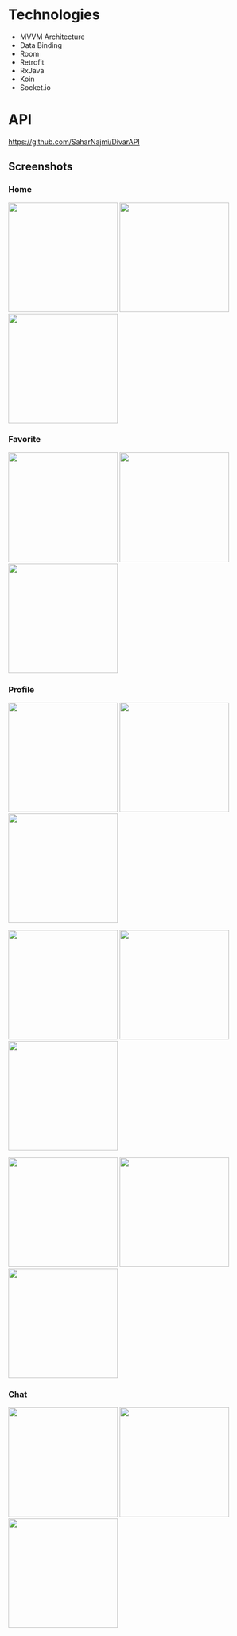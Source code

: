 # Technologies
* MVVM Architecture
* Data Binding
* Room
* Retrofit
* RxJava
* Koin
* Socket.io   

# API
https://github.com/SaharNajmi/DivarAPI

## Screenshots

### Home

<p float="left">
  <img src="art/1.png" width="220">
  <img src="art/2.png" width="220">
  <img src="art/3.png" width="220">
</p>

### Favorite

<p float="left">
  <img src="art/4.png" width="220">
  <img src="art/5.png" width="220">
  <img src="art/6.png" width="220">
</p>

### Profile

<p float="left">
  <img src="art/7.png" width="220">
  <img src="art/8.png" width="220">
  <img src="art/9.png" width="220">
</p>
<p float="left">
  <img src="art/10.png" width="220">
  <img src="art/11.png" width="220">
  <img src="art/12.png" width="220">
</p>
<p float="left">
  <img src="art/13.png" width="220">
  <img src="art/14.png" width="220">
  <img src="art/15.png" width="220">
</p>

### Chat

<p float="left">
  <img src="art/16.png" width="220">
  <img src="art/17.png" width="220">
  <img src="art/18.png" width="220">
</p>
